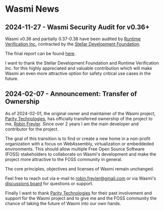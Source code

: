 # Wasmi News

## 2024-11-27 - Wasmi Security Audit for v0.36+

Wasmi v0.36 and partially 0.37-0.38 have been audited by 
[Runtime Verification Inc.](https://runtimeverification.com/) contracted by
the [Stellar Development Foundation](https://stellar.org/foundation).

The final report can be found [here](./resources/audit-2024-11-27.pdf).

I want to thank the Stellar Development Foundation and Runtime Verification Inc.
for this highly appreciated and valuable contribution which will make Wasmi an even
more attractive option for safety critical use cases in the future.

## 2024-02-07 - Announcement: Transfer of Ownership

As of 2024-02-01, the original owner and maintainer of the Wasmi project, [Parity Technologies], has officially transferred ownership of the project to me, [Robin Freyler]. Since over 2 years I am the main developer and contributor for the project.

The goal of this transition is to find or create a new home in a non-profit organization with a focus on WebAssembly, virtualization or embeddeded environments. This should allow multiple Free Open Source Software (FOSS) stakeholders to collaborate on Wasmi's development and make the project more attractive to the FOSS community in general.

The core principles, objectives and licenses of Wasmi remain unchanged.

Feel free to reach out via e-mail to robin.freyler@gmail.com or via Wasmi's [discussions board] for questions or support.

Finally I want to thank [Parity Technologies] for their past involvement and support for the Wasmi project and to give me and the FOSS community the chance of taking the future of Wasmi into our own hands.

[Robin Freyler]: https://github.com/Robbepop
[Parity Technologies]: https://github.com/paritytech/
[discussions board]: https://github.com/wasmi-labs/wasmi/discussions
